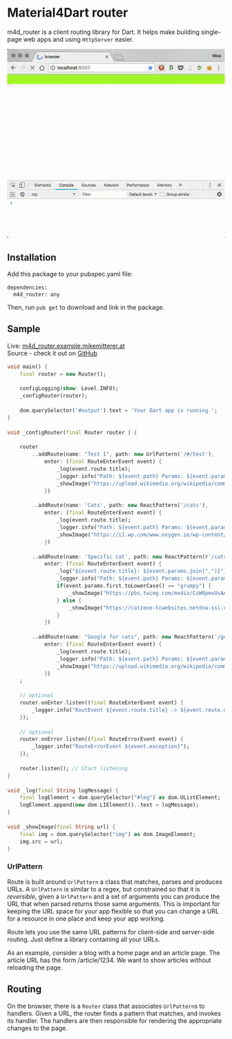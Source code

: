 # Material4Dart router

m4d_router is a client routing library for Dart. It helps make building
single-page web apps and using `HttpServer` easier.

<p align="center">
    <img src="https://raw.githubusercontent.com/MikeMitterer/m4d_router/master/doc/images/m4d_router.gif" alt="Preview" />
</p>

## Installation

Add this package to your pubspec.yaml file:

    dependencies:
      m4d_router: any

Then, run `pub get` to download and link in the package.

## Sample

Live: [m4d_router.example.mikemitterer.at](http://m4d_router.example.mikemitterer.at/)  
Source - check it out on [GitHub](https://github.com/MikeMitterer/m4d_router/tree/route_version/example/browser)

```dart
void main() {
    final router = new Router();

    configLogging(show: Level.INFO);
    _configRouter(router);

    dom.querySelector('#output').text = 'Your Dart app is running.';
}

void _configRouter(final Router router ) {

    router
        ..addRoute(name: "Test I", path: new UrlPattern('/#/test'),
            enter: (final RouteEnterEvent event) {
                _log(event.route.title);
                _logger.info("Path: ${event.path} Params: ${event.params.join(",")}");
                _showImage("https://upload.wikimedia.org/wikipedia/commons/1/11/Test-Logo.svg");
            })

        ..addRoute(name: 'Cats', path: new ReactPattern('/cats'),
            enter: (final RouteEnterEvent event) {
                _log(event.route.title);
                _logger.info("Path: ${event.path} Params: ${event.params.join(",")}");
                _showImage("https://i1.wp.com/www.oxygen.ie/wp-content/uploads/2016/11/main_1500.jpg?resize=750%2C400");
            })

        ..addRoute(name: 'Specific cat', path: new ReactPattern(r'/cats/(\w+)'),
            enter: (final RouteEnterEvent event) {
                _log("${event.route.title}: ${event.params.join(",")}");
                _logger.info("Path: ${event.path} Params: ${event.params.join(",")}");
                if(event.params.first.toLowerCase() == "grumpy") {
                    _showImage("https://pbs.twimg.com/media/CsW0pmxUsAAuvEN.jpg");
                } else {
                    _showImage("https://catzone-tcwebsites.netdna-ssl.com/wp-content/uploads/2014/09/453768-cats-cute.jpg");
                }
            })

        ..addRoute(name: "Google for cats", path: new ReactPattern('/google'),
            enter: (final RouteEnterEvent event) {
                _log(event.route.title);
                _logger.info("Path: ${event.path} Params: ${event.params.join(",")}");
                _showImage("https://upload.wikimedia.org/wikipedia/commons/a/a5/Google_Chrome_icon_%28September_2014%29.svg");
            })
    ;

    // optional
    router.onEnter.listen((final RouteEnterEvent event) {
        _logger.info("RoutEvent ${event.route.title} -> ${event.route.urlPattern.pattern}");
    });

    // optional
    router.onError.listen((final RouteErrorEvent event) {
        _logger.info("RouteErrorEvent ${event.exception}");
    });

    router.listen(); // Start listening
}

void _log(final String logMessage) {
    final logElement = dom.querySelector("#log") as dom.UListElement;
    logElement.append(new dom.LIElement()..text = logMessage);
}

void _showImage(final String url) {
    final img = dom.querySelector("img") as dom.ImageElement;
    img.src = url;
}
```

### UrlPattern

Route is built around `UrlPattern` a class that matches, parses and produces
URLs. A `UrlPattern` is similar to a regex, but constrained so that it is
_reversible_, given a `UrlPattern` and a set of arguments you can produce the
URL that when parsed returns those same arguments. This is important for keeping
the URL space for your app flexible so that you can change a URL for a resource
in one place and keep your app working.

Route lets you use the same URL patterns for client-side and server-side
routing. Just define a library containing all your URLs.

As an example, consider a blog with a home page and an article page. The article
URL has the form /article/1234. We want to show articles without reloading the
page.

## Routing

On the browser, there is a `Router` class that associates `UrlPattern`s
to handlers. Given a URL, the router finds a pattern that matches, and invokes
its handler. The handlers
are then responsible for rendering the appropriate changes to the page.
